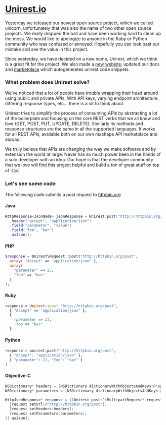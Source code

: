 # [Unirest.io](http://unirest.io)

Yesterday we released our newest open source project, which we called unicorn, unfortunately that was also the name of two other open source projects. We really dropped the ball and have been working hard to clean up the mess. We would like to apologize to anyone in the Ruby or Python community who was confused or annoyed. Hopefully you can look past our mistake and see the value in this project.

Since yesterday, we have decided on a new name, Unirest, which we think is a great fit for the project.  We also made a [new website](http://unirest.io), updated our docs and [marketplace](http://mashape.com) which autogenerates unirest code snippets.

### What problem does Unirest solve?

We’ve noticed that a lot of people have trouble wrapping their head around using public and private APIs. With API keys, varying endpoint architecture, differing response types, etc… there is a lot to think about.

Unirest tries to simplify the process of consuming APIs by abstracting a lot of the boilerplate and focusing on the core REST verbs that we all know and love (GET, POST, PUT, UPDATE, DELETE). Similarly its methods and response structures are the same in all the supported languages. It works for all REST APIs, available both on our own mashape API marketplace and abroad.

We truly believe that APIs are changing the way we make software and by extension the world at large. Never has so much power been in the hands of a solo developer with an idea.  Our hope is that the developer community that we love will find this project helpful and build a ton of great stuff on top of it.￼

### Let's see some code

The following code submits a post request to [httpbin.org](http://httpbin.org)

#### Java
```java
HttpResponse<JsonNode> jsonResponse = Unirest.post("http://httpbin.org/post")
  .header("accept", "application/json")
  .field("parameter", "value")
  .field("foo", "bar")
  .asJson();
```


#### PHP
```php
$response = Unirest\Request::post("http://httpbin.org/post",
  array( "Accept" => "application/json" ),
  array(
    "parameter" => 23,
    "foo" => "bar"
  )
);
```

#### Ruby
```ruby
response = Unirest::post "http://httpbin.org/post",
  { "Accept" => "application/json" },
  {
    :parameter => 23,
    :foo => "bar"
  }
```

#### Python
```python
response = unirest.post("http://httpbin.org/post",
  { "Accept": "application/json" },
  { "parameter": 23, "foo": "bar" }
)
```

#### Objective-C
```objective-c
NSDictionary* headers = [NSDictionary dictionaryWithObjectsAndKeys:@"application/json", @"accept", nil];
NSDictionary* parameters = [NSDictionary dictionaryWithObjectsAndKeys:@"value", @"parameter", @"bar", @"foo", nil];

HttpJsonResponse* response = [[Unirest post:^(MultipartRequest* request) {
  [request setUrl:@"http://httpbin.org/post"];
  [request setHeaders:headers];
  [request setParameters:parameters];
}] asJson];
```
